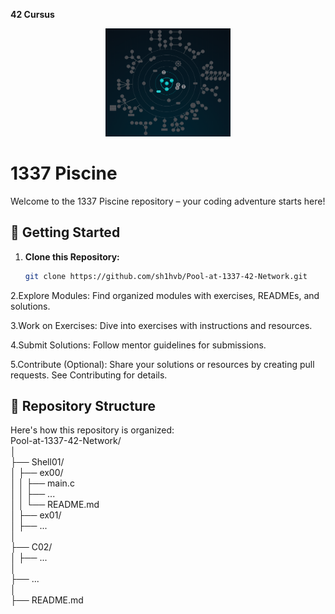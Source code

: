 <strong>42 Cursus</strong> </br>
<div align="center">
  <img src="42curs.png" alt="42 Cursus" width="200">
</div>

# 1337 Piscine

Welcome to the 1337 Piscine repository – your coding adventure starts here!

## 🚀 Getting Started

1. **Clone this Repository:** 
   ```bash
   git clone https://github.com/sh1hvb/Pool-at-1337-42-Network.git

2.Explore Modules:
Find organized modules with exercises, READMEs, and solutions.

3.Work on Exercises:
Dive into exercises with instructions and resources.

4.Submit Solutions:
Follow mentor guidelines for submissions.

5.Contribute (Optional):
Share your solutions or resources by creating pull requests. See Contributing for details.
 </br>

## 📁 Repository Structure  </br>

Here's how this repository is organized: </br>
Pool-at-1337-42-Network/  </br>
│  </br>
├── Shell01/ </br>
│   ├── ex00/ </br>
│   │   ├── main.c </br>
│   │   ├── ... </br>
│   │   └── README.md  </br>
│   ├── ex01/ </br>
│   ├── ...  </br>
│  </br>
├── C02/ </br>
│   ├── ...  </br>
│   </br>
├── ...  </br>
│   </br>
├── README.md  </br>
